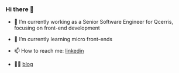 ### Hi there 👋

<!--
**dsaga/dsaga** is a ✨ _special_ ✨ repository because its `README.md` (this file) appears on your GitHub profile.

Here are some ideas to get you started:

- 🔭 I’m currently working on ...
- 🌱 I’m currently learning ...
- 👯 I’m looking to collaborate on ...
- 🤔 I’m looking for help with ...
- 💬 Ask me about ...
- 📫 How to reach me: ...
- 😄 Pronouns: ...
- ⚡ Fun fact: ...
-->

- 🔭 I’m currently working as a Senior Software Engineer for Qcerris, focusing on front-end development
- 🌱 I’m currently learning micro front-ends
- 📫 How to reach me: [linkedin](https://www.linkedin.com/in/dusan-petkovic-5116b570/)

- ✍🏽 [blog](http://dsaga.github.io/blog/)
<!--
 - 📄 [CV](https://github.com/dsaga/dsaga.github.io/blob/master/cv/cv.md) 
 -->
